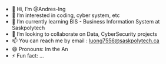 - 👋 Hi, I’m @Andres-lng
- 👀 I’m interested in coding, cyber system, etc
- 🌱 I’m currently learning BIS - Business Information System at Saskpolytech
- 💞️ I’m looking to collaborate on Data, CyberSecurity projects
- 📫 You can reach me by email : luong7556@saskpolytech.ca
- 😄 Pronouns: Im the An
- ⚡ Fun fact: ...

<!---
Andres-lng/Andres-lng is a ✨ special ✨ repository because its `README.md` (this file) appears on your GitHub profile.
You can click the Preview link to take a look at your changes.
--->
